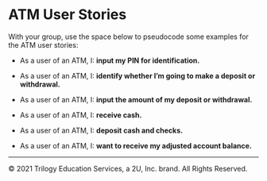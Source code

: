# ATM User Stories

With your group, use the space below to pseudocode some examples for the ATM user stories:

  * As a user of an ATM, I: **input my PIN for identification.**

  * As a user of an ATM, I: **identify whether I’m going to make a deposit or withdrawal.**

  * As a user of an ATM, I: **input the amount of my deposit or withdrawal.**

  * As a user of an ATM, I: **receive cash.**

  * As a user of an ATM, I: **deposit cash and checks.**

  * As a user of an ATM, I: **want to receive my adjusted account balance.**

---

© 2021 Trilogy Education Services, a 2U, Inc. brand. All Rights Reserved.
